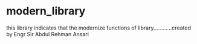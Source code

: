# modern_library
this library indicates that the modernize functions of library............created by Engr Sir Abdul Rehman Ansari
